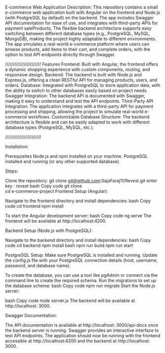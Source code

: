 E-commerce Web Application
Description:
This repository contains a small e-commerce web application built with Angular on the frontend and Node.js (with PostgreSQL by default) on the backend. The app includes Swagger API documentation for ease of use, and integrates with third-party APIs for payment saleProducts,
The flexible backend architecture supports easy switching between different database types (e.g., PostgreSQL, MySQL, MongoDB), making the project highly adaptable to different environments. The app simulates a real-world e-commerce platform where users can browse products, add items to their cart, and complete orders, with the option to test API endpoints directly through Swagger.

///////////////////////
Features
Frontend: Built with Angular, the frontend offers a dynamic shopping experience with custom components, routing, and responsive design.
Backend: The backend is built with Node.js and Express.js, offering a clean RESTful API for managing products, users, and orders.
Database: Integrated with PostgreSQL to store application data, with the ability to switch to other databases easily based on project needs.
Swagger Integration: The backend API is documented with Swagger, making it easy to understand and test the API endpoints.
Third-Party API Integration: The application integrates with a third-party API for payment processing and shipping, allowing the project to simulate real-world e-commerce workflows.
Customizable Database Structure: The backend architecture is flexible and can be easily adapted to work with different database types (PostgreSQL, MySQL, etc.).

///////////////////////

Installation:

Prerequisites
Node.js and npm installed on your machine.
PostgreSQL installed and running (or any other supported database).

Steps:

Clone the repository: git clone git@github.com:SajaFaraj11/Revest.git
enter key : revest
bash
Copy code
git clone  
cd e-commerce-project
Frontend Setup (Angular):

Navigate to the frontend directory and install dependencies:
bash
Copy code
cd frontend
npm install

To start the Angular development server:
bash
Copy code
ng serve
The frontend will be available at http://localhost:4200.

Backend Setup (Node.js with PostgreSQL):

Navigate to the backend directory and install dependencies:
bash
Copy code
cd backend
npm install
bash
npm run build
npm run start

PostgreSQL Setup:
Make sure PostgreSQL is installed and running.
Update the config.js file with your PostgreSQL connection details (host, username, password, and database name).

To create the database, you can use a tool like pgAdmin or connect via the command line to create the required schema.
Run the migrations to set up the database schema:
bash
Copy code
npm run migrate
Start the Node.js server:

bash
Copy code
node server.js
The backend will be available at http://localhost: 3000.

Swagger Documentation:

The API documentation is available at http://localhost: 3000/api-docs once the backend server is running. Swagger provides an interactive interface to test API endpoints.
The application should now be running with the frontend accessible at http://localhost:4200 and the backend at http://localhost: 3000.

